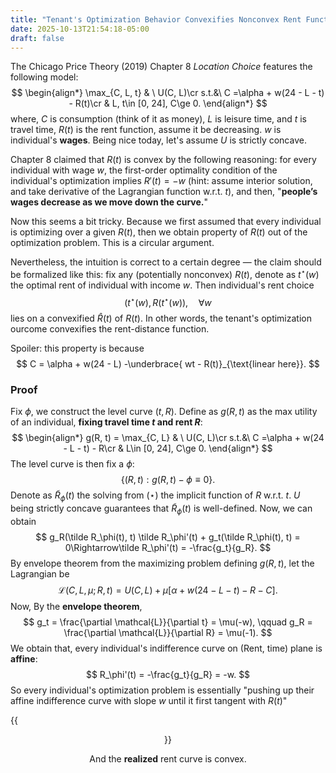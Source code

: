 ```yaml
---
title: "Tenant's Optimization Behavior Convexifies Nonconvex Rent Function"
date: 2025-10-13T21:54:18-05:00
draft: false
---
```


The Chicago Price Theory (2019) Chapter 8 *Location Choice* features the following model:
$$
\begin{align*}
	\max_{C, L, t} & \ U(C, L)\cr
	s.t.&\ C =\alpha + w(24 - L  - t) - R(t)\cr
	& L, t\in [0, 24], C\ge 0.
\end{align*}
$$
where, $C$ is consumption (think of it as money), $L$ is leisure time, and $t$ is travel time, $R(t)$ is the rent function, assume it be decreasing. $w$ is individual's **wages**. Being nice today, let's assume $U$ is strictly concave.

Chapter 8 claimed that $R(t)$ is convex by the following reasoning: for every individual with wage $w$, the first-order optimality condition of the individual's optimization implies $R'(t) = -w$ (hint: assume interior solution, and take derivative of the Lagrangian function w.r.t. $t$), and then, "**people’s wages decrease as we move down the curve.**"

Now this seems a bit tricky. Because we first assumed that every individual is optimizing over a given $R(t)$, then we obtain property of $R(t)$ out of the optimization problem. This is a circular argument.

Nevertheless, the intuition is correct to a certain degree — the claim should be formalized like this: fix any (potentially nonconvex) $R(t)$, denote as $t^{\star}(w)$ the optimal rent of individual with income $w$. Then individual's rent choice
$$
(t^{\star}(w), R(t^{\star}(w)), \quad \forall w
$$
lies on a convexified $\hat R(t)$ of $R(t)$. In other words, the tenant's optimization ourcome convexifies the rent-distance function.

Spoiler: this property is because
$$
C  = \alpha + w(24 - L) -\underbrace{ wt - R(t)}_{\text{linear here}}.
$$

### Proof

Fix $\phi$, we construct the level curve $(t, R)$. Define as $g(R, t)$ as the max utility of an individual, **fixing travel time $t$ and rent $R$**:
$$
\begin{align*}
	g(R, t) = 	\max_{C, L} & \ U(C, L)\cr
	s.t.&\ C =\alpha + w(24 - L  - t) - R\cr
	& L\in [0, 24], C\ge 0.
\end{align*}
$$
The level curve is then fix a $\phi$:
$$
\lbrace(R, t): g(R, t) - \phi \equiv 0\tag{$\star$}\rbrace.
$$
Denote as $\tilde R_\phi(t)$ the solving from $(\star)$ the implicit function of $R$ w.r.t. $t$. $U$ being strictly concave guarantees that $\tilde R_\phi(t)$ is well-defined. Now, we can obtain
$$
g_R(\tilde R_\phi(t), t) \tilde R_\phi'(t) + g_t(\tilde R_\phi(t), t) = 0\Rightarrow\tilde R_\phi'(t) = -\frac{g_t}{g_R}.
$$
By envelope theorem from the maximizing problem defining $g(R, t)$, let the Lagrangian be
$$
\mathcal{L}(C, L, \mu; R, t) = U(C, L) + \mu[\alpha + w(24 - L - t) - R - C].
$$
Now, By the **envelope theorem**,
$$
g_t = \frac{\partial \mathcal{L}}{\partial t} = \mu(-w), \qquad
g_R = \frac{\partial \mathcal{L}}{\partial R} = \mu(-1).
$$
We obtain that, every individual's indifference curve on (Rent, time) plane is **affine**:
$$
R_\phi'(t) = -\frac{g_t}{g_R} = -w.
$$
So every individual's optimization problem is essentially "pushing up their affine indifference curve with slope $w$ until it first tangent with $R(t)$"

{{<figure align="center" src="/online/tenant_convex.jpeg" caption="" width="100%">}}

And the **realized** rent curve is convex.
